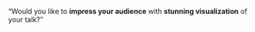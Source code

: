 <!--
{
	"title": "파일 구조",
	"group": 1,
	"order": 3
}
-->

<q>Would you like to <strong>impress your audience</strong> with <strong>stunning visualization</strong> of your talk?</q>
